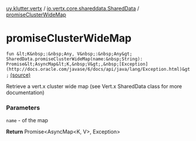 [uy.klutter.vertx](../index.md) / [io.vertx.core.shareddata.SharedData](index.md) / [promiseClusterWideMap](.)


# promiseClusterWideMap

`fun &lt;K&nbsp;:&nbsp;Any, V&nbsp;:&nbsp;Any&gt; SharedData.promiseClusterWideMap(name:&nbsp;String): Promise&lt;AsyncMap&lt;K,&nbsp;V&gt;,&nbsp;[Exception](http://docs.oracle.com/javase/6/docs/api/java/lang/Exception.html)&gt;` [(source)](https://github.com/kohesive/klutter/blob/master/vertx3-jdk8/src/main/kotlin/uy/klutter/vertx/VertxSharedData.kt#L16)

Retrieve a vert.x cluster wide map (see Vert.x SharedData class for more documentation)


### Parameters

`name` - of the map

**Return**
Promise&lt;AsyncMap&lt;K, V&gt;, Exception&gt;



